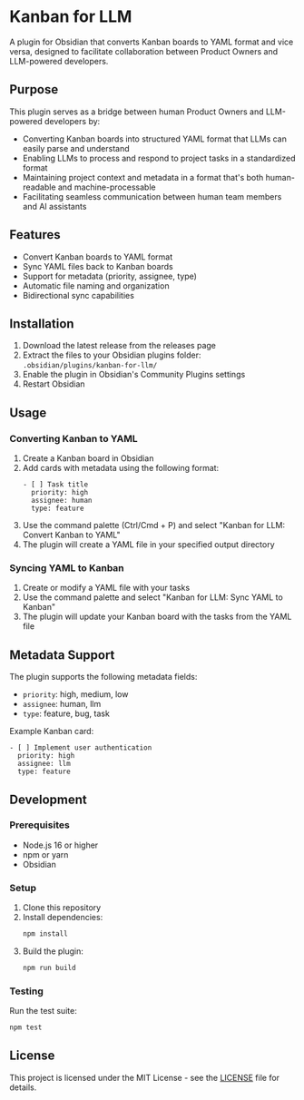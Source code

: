 # Kanban for LLM

A plugin for Obsidian that converts Kanban boards to YAML format and vice versa, designed to facilitate collaboration between Product Owners and LLM-powered developers.

## Purpose

This plugin serves as a bridge between human Product Owners and LLM-powered developers by:
- Converting Kanban boards into structured YAML format that LLMs can easily parse and understand
- Enabling LLMs to process and respond to project tasks in a standardized format
- Maintaining project context and metadata in a format that's both human-readable and machine-processable
- Facilitating seamless communication between human team members and AI assistants

## Features

- Convert Kanban boards to YAML format
- Sync YAML files back to Kanban boards
- Support for metadata (priority, assignee, type)
- Automatic file naming and organization
- Bidirectional sync capabilities

## Installation

1. Download the latest release from the releases page
2. Extract the files to your Obsidian plugins folder: `.obsidian/plugins/kanban-for-llm/`
3. Enable the plugin in Obsidian's Community Plugins settings
4. Restart Obsidian

## Usage

### Converting Kanban to YAML

1. Create a Kanban board in Obsidian
2. Add cards with metadata using the following format:
   ```
   - [ ] Task title
     priority: high
     assignee: human
     type: feature
   ```
3. Use the command palette (Ctrl/Cmd + P) and select "Kanban for LLM: Convert Kanban to YAML"
4. The plugin will create a YAML file in your specified output directory

### Syncing YAML to Kanban

1. Create or modify a YAML file with your tasks
2. Use the command palette and select "Kanban for LLM: Sync YAML to Kanban"
3. The plugin will update your Kanban board with the tasks from the YAML file

## Metadata Support

The plugin supports the following metadata fields:
- `priority`: high, medium, low
- `assignee`: human, llm
- `type`: feature, bug, task

Example Kanban card:
```
- [ ] Implement user authentication
  priority: high
  assignee: llm
  type: feature
```

## Development

### Prerequisites

- Node.js 16 or higher
- npm or yarn
- Obsidian

### Setup

1. Clone this repository
2. Install dependencies:
   ```bash
   npm install
   ```
3. Build the plugin:
   ```bash
   npm run build
   ```

### Testing

Run the test suite:
```bash
npm test
```

## License

This project is licensed under the MIT License - see the [LICENSE](LICENSE) file for details. 